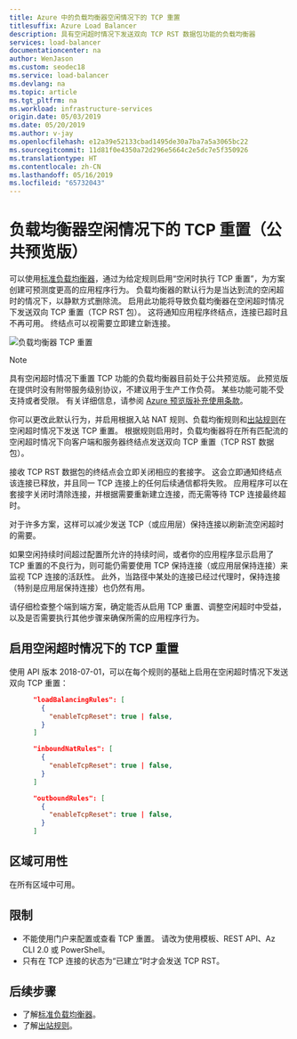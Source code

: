 ```yaml
---
title: Azure 中的负载均衡器空闲情况下的 TCP 重置
titlesuffix: Azure Load Balancer
description: 具有空闲超时情况下发送双向 TCP RST 数据包功能的负载均衡器
services: load-balancer
documentationcenter: na
author: WenJason
ms.custom: seodec18
ms.service: load-balancer
ms.devlang: na
ms.topic: article
ms.tgt_pltfrm: na
ms.workload: infrastructure-services
origin.date: 05/03/2019
ms.date: 05/20/2019
ms.author: v-jay
ms.openlocfilehash: e12a39e52133cbad1495de30a7ba7a5a3065bc22
ms.sourcegitcommit: 11d81f0e4350a72d296e5664c2e5dc7e5f350926
ms.translationtype: HT
ms.contentlocale: zh-CN
ms.lasthandoff: 05/16/2019
ms.locfileid: "65732043"
---
```

# <a name="load-balancer-with-tcp-reset-on-idle-public-preview"></a>负载均衡器空闲情况下的 TCP 重置（公共预览版）

可以使用[标准负载均衡器](load-balancer-standard-overview.md)，通过为给定规则启用“空闲时执行 TCP 重置”，为方案创建可预测度更高的应用程序行为。 负载均衡器的默认行为是当达到流的空闲超时的情况下，以静默方式删除流。  启用此功能将导致负载均衡器在空闲超时情况下发送双向 TCP 重置（TCP RST 包）。  这将通知应用程序终结点，连接已超时且不再可用。  终结点可以视需要立即建立新连接。

![负载均衡器 TCP 重置](media/load-balancer-tcp-reset/load-balancer-tcp-reset.png)

>[!NOTE] 
>具有空闲超时情况下重置 TCP 功能的负载均衡器目前处于公共预览版。 此预览版在提供时没有附带服务级别协议，不建议用于生产工作负荷。 某些功能可能不受支持或者受限。 有关详细信息，请参阅 [Azure 预览版补充使用条款](https://www.azure.cn/zh-cn/support/legal/subscription-agreement/)。
 
你可以更改此默认行为，并启用根据入站 NAT 规则、负载均衡规则和[出站规则](/load-balancer/load-balancer-outbound-rules-overview)在空闲超时情况下发送 TCP 重置。  根据规则启用时，负载均衡器将在所有匹配流的空闲超时情况下向客户端和服务器终结点发送双向 TCP 重置（TCP RST 数据包）。

接收 TCP RST 数据包的终结点会立即关闭相应的套接字。 这会立即通知终结点该连接已释放，并且同一 TCP 连接上的任何后续通信都将失败。  应用程序可以在套接字关闭时清除连接，并根据需要重新建立连接，而无需等待 TCP 连接最终超时。

对于许多方案，这样可以减少发送 TCP（或应用层）保持连接以刷新流空闲超时的需要。 

如果空闲持续时间超过配置所允许的持续时间，或者你的应用程序显示启用了 TCP 重置的不良行为，则可能仍需要使用 TCP 保持连接（或应用层保持连接）来监视 TCP 连接的活跃性。  此外，当路径中某处的连接已经过代理时，保持连接（特别是应用层保持连接）也仍然有用。  

请仔细检查整个端到端方案，确定能否从启用 TCP 重置、调整空闲超时中受益，以及是否需要执行其他步骤来确保所需的应用程序行为。

## <a name="enabling-tcp-reset-on-idle-timeout"></a>启用空闲超时情况下的 TCP 重置

使用 API 版本 2018-07-01，可以在每个规则的基础上启用在空闲超时情况下发送双向 TCP 重置：

```json
      "loadBalancingRules": [
        {
          "enableTcpReset": true | false,
        }
      ]
```

```json
      "inboundNatRules": [
        {
          "enableTcpReset": true | false,
        }
      ]
```

```json
      "outboundRules": [
        {
          "enableTcpReset": true | false,
        }
      ]
```

## <a name="regions"></a>区域可用性

在所有区域中可用。

## <a name="limitations"></a>限制

- 不能使用门户来配置或查看 TCP 重置。  请改为使用模板、REST API、Az CLI 2.0 或 PowerShell。
- 只有在 TCP 连接的状态为“已建立”时才会发送 TCP RST。

## <a name="next-steps"></a>后续步骤

- 了解[标准负载均衡器](load-balancer-standard-overview.md)。
- 了解[出站规则](load-balancer-outbound-rules-overview.md)。
